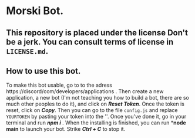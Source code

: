 Morski Bot.
===================
This repository is placed under the license Don't be a jerk. You can consult terms of license in `LICENSE.md`.
-------------------
How to use this bot.
-------------------
To make this bot usable, go to to the adress https://discord/com/developers/applications . Then create a new application, a new bot (I'm not teaching you how to build a bot, there are so much other peoples to do it), and click on ***Reset Token***. Once the token is reset, click on ***Copy***. Then you can go to the file `config.js` and replace `YOURTOKEN` by pasting your token into the ''.
Once you've done it, go in your terminal and run ***npm i*** . When the installing is finished, you can run ***node main** to launch your bot. Strike ***Ctrl + C*** to stop it.
